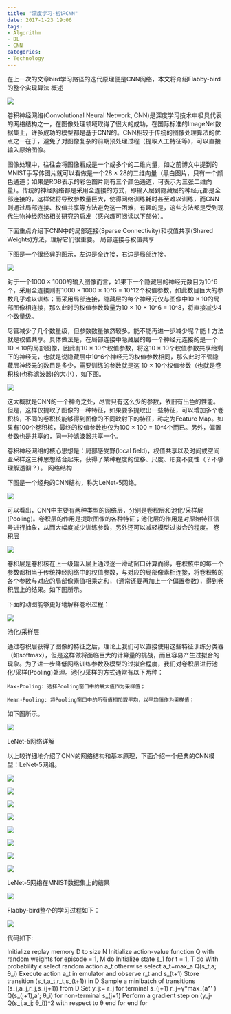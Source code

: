 ```yaml
---
title: "深度学习-初识CNN"
date: 2017-1-23 19:06
tags:
- Algorithm
- DL
- CNN
categories:
- Technology
---
```


在上一次的文章bird学习路径的迭代原理便是CNN网络，本文将介绍Flabby-bird的整个实现算法
概述

![](/image/cnn/2.jpg)

卷积神经网络(Convolutional Neural Network, CNN)是深度学习技术中极具代表的网络结构之一，在图像处理领域取得了很大的成功，在国际标准的ImageNet数据集上，许多成功的模型都是基于CNN的。CNN相较于传统的图像处理算法的优点之一在于，避免了对图像复杂的前期预处理过程（提取人工特征等），可以直接输入原始图像。

图像处理中，往往会将图像看成是一个或多个的二维向量，如之前博文中提到的MNIST手写体图片就可以看做是一个28 × 28的二维向量（黑白图片，只有一个颜色通道；如果是RGB表示的彩色图片则有三个颜色通道，可表示为三张二维向量）。传统的神经网络都是采用全连接的方式，即输入层到隐藏层的神经元都是全部连接的，这样做将导致参数量巨大，使得网络训练耗时甚至难以训练，而CNN则通过局部连接、权值共享等方法避免这一困难，有趣的是，这些方法都是受到现代生物神经网络相关研究的启发（感兴趣可阅读以下部分）。

下面重点介绍下CNN中的局部连接(Sparse Connectivity)和权值共享(Shared Weights)方法，理解它们很重要。
局部连接与权值共享

下图是一个很经典的图示，左边是全连接，右边是局部连接。

![](/image/cnn/6.jpg)
<!-- more -->

对于一个1000 × 1000的输入图像而言，如果下一个隐藏层的神经元数目为10^6个，采用全连接则有1000 × 1000 × 10^6 = 10^12个权值参数，如此数目巨大的参数几乎难以训练；而采用局部连接，隐藏层的每个神经元仅与图像中10 × 10的局部图像相连接，那么此时的权值参数数量为10 × 10 × 10^6 = 10^8，将直接减少4个数量级。

尽管减少了几个数量级，但参数数量依然较多。能不能再进一步减少呢？能！方法就是权值共享。具体做法是，在局部连接中隐藏层的每一个神经元连接的是一个10 × 10的局部图像，因此有10 × 10个权值参数，将这10 × 10个权值参数共享给剩下的神经元，也就是说隐藏层中10^6个神经元的权值参数相同，那么此时不管隐藏层神经元的数目是多少，需要训练的参数就是这 10 × 10个权值参数（也就是卷积核(也称滤波器)的大小），如下图。

![](/image/cnn/8.jpg)

这大概就是CNN的一个神奇之处，尽管只有这么少的参数，依旧有出色的性能。但是，这样仅提取了图像的一种特征，如果要多提取出一些特征，可以增加多个卷积核，不同的卷积核能够得到图像的不同映射下的特征，称之为Feature Map。如果有100个卷积核，最终的权值参数也仅为100 × 100 = 10^4个而已。另外，偏置参数也是共享的，同一种滤波器共享一个。

卷积神经网络的核心思想是：局部感受野(local field)，权值共享以及时间或空间亚采样这三种思想结合起来，获得了某种程度的位移、尺度、形变不变性（？不够理解透彻？）。
网络结构

下图是一个经典的CNN结构，称为LeNet-5网络。

![](/image/cnn/5.jpg)

可以看出，CNN中主要有两种类型的网络层，分别是卷积层和池化/采样层(Pooling)。卷积层的作用是提取图像的各种特征；池化层的作用是对原始特征信号进行抽象，从而大幅度减少训练参数，另外还可以减轻模型过拟合的程度。
卷积层

![](/image/cnn/1.jpg)

卷积层是卷积核在上一级输入层上通过逐一滑动窗口计算而得，卷积核中的每一个参数都相当于传统神经网络中的权值参数，与对应的局部像素相连接，将卷积核的各个参数与对应的局部像素值相乘之和，（通常还要再加上一个偏置参数），得到卷积层上的结果。如下图所示。

下面的动图能够更好地解释卷积过程：

![](/image/cnn/0.gif)

池化/采样层

通过卷积层获得了图像的特征之后，理论上我们可以直接使用这些特征训练分类器（如softmax），但是这样做将面临巨大的计算量的挑战，而且容易产生过拟合的现象。为了进一步降低网络训练参数及模型的过拟合程度，我们对卷积层进行池化/采样(Pooling)处理。池化/采样的方式通常有以下两种：

    Max-Pooling: 选择Pooling窗口中的最大值作为采样值；

    Mean-Pooling: 将Pooling窗口中的所有值相加取平均，以平均值作为采样值；

如下图所示。

![](/image/cnn/11.jpg)

LeNet-5网络详解

以上较详细地介绍了CNN的网络结构和基本原理，下面介绍一个经典的CNN模型：LeNet-5网络。

![](/image/cnn/13.jpg)

![](/image/cnn/0.jpg)

![](/image/cnn/12.jpg)

![](/image/cnn/4.jpg)

![](/image/cnn/9.jpg)

![](/image/cnn/14.jpg)

![](/image/cnn/3.jpg)

![](/image/cnn/7.jpg)

LeNet-5网络在MNIST数据集上的结果

![](/image/cnn/10.jpg)

Flabby-bird整个的学习过程如下：

![](/image/bird/0.jpg)

代码如下:

Initialize replay memory D to size N
Initialize action-value function Q with random weights
for episode = 1, M do
    Initialize state s_1
    for t = 1, T do
        With probability ϵ select random action a_t
        otherwise select a_t=max_a  Q(s_t,a; θ_i)
        Execute action a_t in emulator and observe r_t and s_(t+1)
        Store transition (s_t,a_t,r_t,s_(t+1)) in D
        Sample a minibatch of transitions (s_j,a_j,r_j,s_(j+1)) from D
        Set y_j:=
            r_j for terminal s_(j+1)
            r_j+γ*max_(a^' )  Q(s_(j+1),a'; θ_i) for non-terminal s_(j+1)
        Perform a gradient step on (y_j-Q(s_j,a_j; θ_i))^2 with respect to θ
    end for
end for



